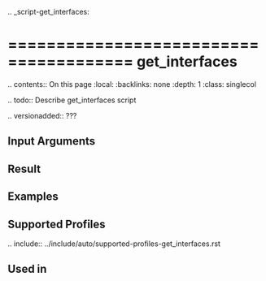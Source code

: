 .. _script-get_interfaces:

=======================================
get_interfaces
=======================================

.. contents:: On this page
    :local:
    :backlinks: none
    :depth: 1
    :class: singlecol

.. todo::
    Describe get_interfaces script

.. versionadded:: ???

Input Arguments
---------------

Result
------

Examples
--------

Supported Profiles
------------------

.. include:: ../include/auto/supported-profiles-get_interfaces.rst

Used in
-------
